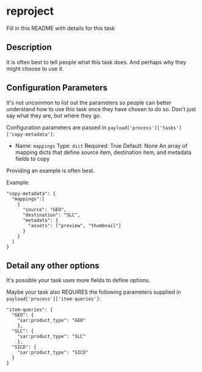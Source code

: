# reproject

Fill in this README with details for this task

## Description

It is often best to tell people what this task
does. And perhaps why they might choose to use it.

## Configuration Parameters

It's not uncommon to list out the parameters so people can better
understand how to use this task once they have chosen to do so.
Don't just say what they are, but where they go.

Configuration parameters are passed in `payload['process']['tasks']['copy-metadata']`:

- Name: `mappings`
  Type: `dict`
  Required: True
  Default: None
  An array of mapping dicts that define source item,
  destination item, and metadata fields to copy


Providing an example is often best.

Example:
```
"copy-metadata": {
  "mappings":[
    {
      "source": "GEO",
      "destination": "SLC",
      "metadata": {
        "assets": ["preview", "thumbnail"]
      }
    }
  ]
}
```

## Detail any other options

It's possible your task uses more fields to define options.

Maybe your task also REQUIRES the following parameters
supplied in `payload['process']['item-queries']`:

```
"item-queries": {
  "GEO": {
    "sar:product_type": "GEO"
    },
  "SLC": {
    "sar:product_type": "SLC"
    },
  "SICD": {
    "sar:product_type": "SICD"
  }
}
```
